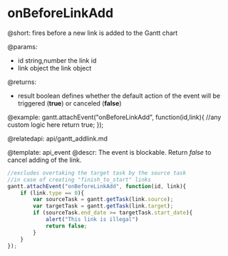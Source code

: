 onBeforeLinkAdd
=============
@short: fires before a new link is added to the Gantt chart

@params:
- id	string,number	the link id
- link	object	the link object 

@returns:  
  - result     boolean       defines whether the default action of the event will be triggered (<b>true</b>) or canceled (<b>false</b>) 
 
@example:
gantt.attachEvent("onBeforeLinkAdd", function(id,link){
    //any custom logic here
    return true;
});

@relatedapi:
	api/gantt_addlink.md

@template:	api_event
@descr:
The event is blockable. Return *false* to cancel adding of the link.

~~~js
//excludes overtaking the target task by the source task
//in case of creating "finish_to_start" links
gantt.attachEvent("onBeforeLinkAdd", function(id, link){
	if (link.type == 0){
		var sourceTask = gantt.getTask(link.source);
		var targetTask = gantt.getTask(link.target);
		if (sourceTask.end_date >= targetTask.start_date){
			alert("This link is illegal")
			return false;
		}
    }
});
~~~